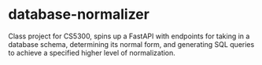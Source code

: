 # database-normalizer
Class project for CS5300, spins up a FastAPI with endpoints for taking in a database schema, determining its normal form, and generating SQL queries to achieve a specified higher level of normalization.
